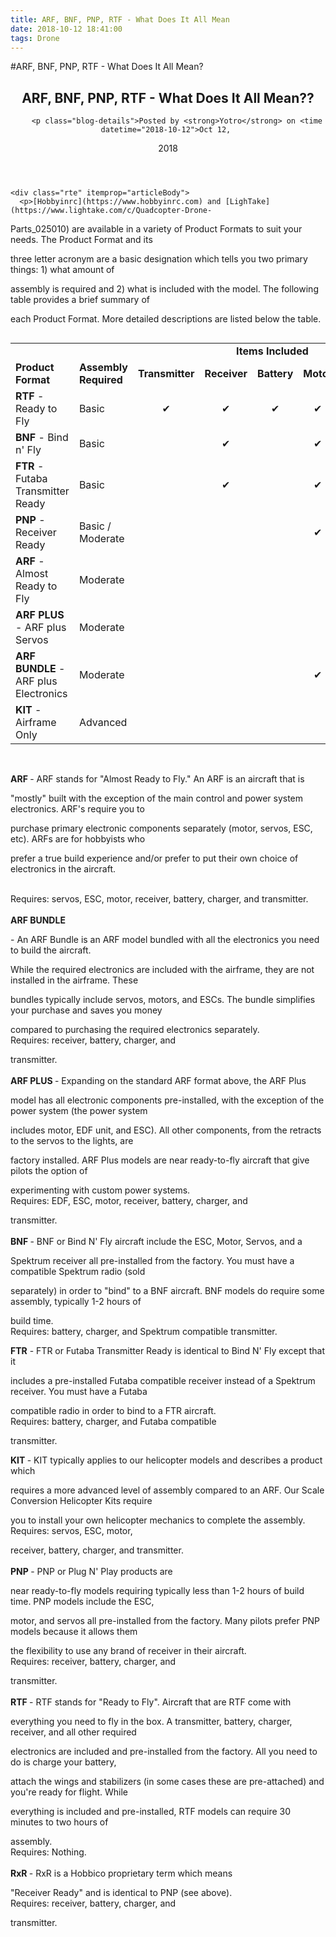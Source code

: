 ```yaml
---
title: ARF, BNF, PNP, RTF - What Does It All Mean
date: 2018-10-12 18:41:00
tags: Drone
---
```

#ARF, BNF, PNP, RTF - What Does It All Mean?
<article class="grid__item large--three-quarters" itemscope="" itemtype="http://schema.org/Article">
    <header class="section-header">
      <div class="section-header__left">
        <h1>ARF, BNF, PNP, RTF - What Does It All Mean??</h1>
        
        
        <p class="blog-details">Posted by <strong>Yotro</strong> on <time datetime="2018-10-12">Oct 12, 

2018</time>  
  </p>
 
    
  </li>
<p></p>
      </div>
    </header>

    <div class="rte" itemprop="articleBody">
      <p>[Hobbyinrc](https://www.hobbyinrc.com) and [LighTake](https://www.lightake.com/c/Quadcopter-Drone-

Parts_025010) are available in a variety of Product Formats to suit your needs. The Product Format and its 

three letter acronym are a basic designation&nbsp;which tells you two primary things: 1) what amount of 

assembly is required and 2) what is included with the model. The following table provides a brief summary of 

each Product Format. More detailed descriptions are listed below the table.</p>
<div style="overflow-x: auto;">
<table class="slim-rows" style="width: 100%;">
<tbody>
<tr>
<td></td>
<td></td>
<td colspan="6" style="text-align: center;"><strong>Items Included</strong></td>
</tr>
<tr>
<td><strong>Product Format</strong></td>
<td><strong>Assembly Required</strong></td>
<td><strong>Transmitter</strong></td>
<td><strong>Receiver</strong></td>
<td><strong>Battery</strong></td>
<td><strong>Motor</strong></td>
<td><strong>ESC</strong></td>
<td><strong>Servos</strong></td>
</tr>
<tr>
<td>
<strong>RTF&nbsp;</strong>- Ready to Fly</td>
<td>Basic</td>
<td style="text-align: center;">✔</td>
<td style="text-align: center;">✔</td>
<td style="text-align: center;">✔</td>
<td style="text-align: center;">✔</td>
<td style="text-align: center;">✔</td>
<td style="text-align: center;">✔</td>
</tr>
<tr>
<td>
<strong>BNF</strong> - Bind n' Fly</td>
<td>Basic</td>
<td></td>
<td style="text-align: center;">✔</td>
<td></td>
<td style="text-align: center;">✔</td>
<td style="text-align: center;">✔</td>
<td style="text-align: center;">✔</td>
</tr>
<tr>
<td>
<strong>FTR</strong> - Futaba Transmitter Ready</td>
<td>Basic</td>
<td></td>
<td style="text-align: center;">✔</td>
<td></td>
<td style="text-align: center;">✔</td>
<td style="text-align: center;">✔</td>
<td style="text-align: center;">✔</td>
</tr>
<tr>
<td>
<strong>PNP</strong> - Receiver Ready</td>
<td>Basic / Moderate</td>
<td></td>
<td></td>
<td></td>
<td style="text-align: center;">✔</td>
<td style="text-align: center;">✔</td>
<td style="text-align: center;">✔</td>
</tr>
<tr>
<td>
<strong>ARF </strong>- Almost Ready to Fly</td>
<td>Moderate</td>
<td></td>
<td></td>
<td></td>
<td></td>
<td></td>
<td style="text-align: center;"></td>
</tr>
<tr>
<td>
<strong>ARF PLUS</strong> - ARF plus Servos</td>
<td>Moderate</td>
<td></td>
<td></td>
<td></td>
<td></td>
<td></td>
<td style="text-align: center;">✔</td>
</tr>
<tr>
<td>
<strong>ARF BUNDLE</strong> - ARF plus Electronics</td>
<td>Moderate</td>
<td></td>
<td></td>
<td></td>
<td style="text-align: center;">✔</td>
<td style="text-align: center;">✔</td>
<td style="text-align: center;">✔</td>
</tr>
<tr>
<td>
<strong>KIT</strong> - Airframe Only</td>
<td>Advanced</td>
<td></td>
<td></td>
<td></td>
<td></td>
<td></td>
<td></td>
</tr>
</tbody>
</table>
</div>
<p><span><strong><br>ARF </strong>- ARF stands for "Almost Ready to Fly." An ARF is an aircraft that is 

"mostly" built with the exception of the main control and power system electronics. ARF's require you to 

purchase primary electronic components separately (motor, servos, ESC, etc). ARFs are for hobbyists who 

prefer a true build experience and/or prefer to put their own choice of electronics in the aircraft. 

<br>Requires: servos, ESC, motor, receiver, battery, charger, and transmitter.<strong><br><br>ARF BUNDLE 

</strong>- An ARF Bundle is an ARF model bundled with all the electronics you need to build the aircraft. 

While the required electronics are included with the airframe, they are not installed in the airframe. These 

bundles typically include servos, motors, and ESCs. The bundle simplifies your purchase and saves you money 

compared to purchasing the required electronics separately. <br>Requires: receiver, battery, charger, and 

transmitter.<strong><br><br>ARF PLUS </strong>- Expanding on the standard ARF format above, the ARF Plus 

model has all electronic components pre-installed, with the exception of the power system (the power system 

includes motor, EDF unit, and ESC). All other components, from the retracts to the servos to the lights, are 

factory installed. ARF Plus models are near ready-to-fly aircraft that give pilots the option of 

experimenting with custom power systems.<br> Requires: EDF, ESC, motor, receiver, battery, charger, and 

transmitter.<strong><br><br>BNF </strong>- BNF or Bind N' Fly aircraft include the ESC, Motor, Servos, and a 

Spektrum receiver all pre-installed from the factory. You must have a compatible Spektrum radio (sold 

separately) in order to "bind" to a BNF aircraft. BNF models do require some assembly, typically 1-2 hours of 

build time.<br>Requires: battery, charger, and Spektrum compatible transmitter.<strong></strong></span></p>
<p><span><strong>FTR</strong> - FTR or Futaba Transmitter Ready is identical to Bind N' Fly except that it 

includes a pre-installed Futaba compatible receiver instead of a Spektrum receiver. You must have a Futaba 

compatible radio in order to bind to a FTR aircraft.<br>Requires: battery, charger, and Futaba compatible 

transmitter.</span></p>
<p><span><strong>KIT </strong>- KIT typically applies to our helicopter models and describes a product which 

requires a more advanced level of assembly compared to an ARF. Our Scale Conversion Helicopter Kits require 

you to install your own helicopter mechanics to complete the assembly.<br>Requires: servos, ESC, motor, 

receiver, battery, charger, and transmitter.<strong><br><br>PNP </strong>- PNP or Plug N' Play products are 

near ready-to-fly models requiring typically less than 1-2 hours of build time. PNP models include the ESC, 

motor, and servos all pre-installed from the factory. Many pilots prefer PNP models because it allows them 

the flexibility to use any brand of receiver in their aircraft.<br>Requires: receiver, battery, charger, and 

transmitter.<strong><br><br>RTF </strong>- RTF stands for "Ready to Fly". Aircraft that are RTF come with 

everything you need to fly in the box. A transmitter, battery, charger, receiver, and all other required 

electronics are included and pre-installed from the factory. All you need to do is charge your battery, 

attach the wings and stabilizers (in some cases these are pre-attached) and you're ready for flight. While 

everything is included and pre-installed, RTF models can require 30 minutes to two hours of 

assembly.<br>Requires: Nothing.<strong><br><br>RxR </strong>- RxR is a Hobbico proprietary term which means 

"Receiver Ready" and is identical to PNP (see above).<br>Requires: receiver, battery, charger, and 

transmitter.</span></p>
    </div>
     	<br>








    
  </article>

